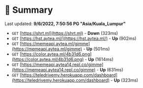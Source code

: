 # 📖 Summary
Last updated: **9/6/2022, 7:50:56 PG "Asia/Kuala_Lumpur"**

- `GET` [https://shrt.ml](https://shrt.ml) - **Down** (323ms)
- `GET` [https://hst.aytea.ml/](https://hst.aytea.ml/) - **Up** (902ms)
- `GET` [https://memeapi.aytea.ml/gimme](https://memeapi.aytea.ml/gimme) - **Up** (501ms)
- `GET` [https://color.aytea.ml/4b31d6.png](https://color.aytea.ml/4b31d6.png) - **Up** (1614ms)
- `GET` [https://memeapi.aytea14.repl.co/gimme](https://memeapi.aytea14.repl.co/gimme) - **Up** (631ms)
- `GET` [https://teledrivemy.herokuapp.com/dashboard](https://teledrivemy.herokuapp.com/dashboard) - **Up** (323ms)
